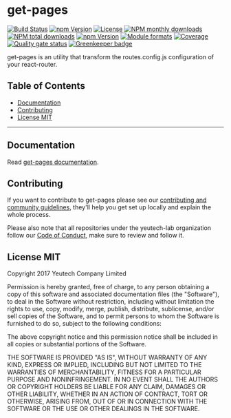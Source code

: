 # get-pages

[![Build Status](https://travis-ci.org/yeutech-lab/get-pages.svg?branch=master)](https://travis-ci.org/yeutech-lab/get-pages) [![npm Version](https://img.shields.io/npm/v/@yeutech-lab/get-pages.svg?style=flat)](https://www.npmjs.com/package/@yeutech-lab/get-pages) [![License](https://img.shields.io/npm/l/@yeutech-lab/get-pages.svg?style=flat)](https://www.npmjs.com/package/@yeutech-lab/get-pages) [![NPM monthly downloads](https://img.shields.io/npm/dm/@yeutech-lab/get-pages.svg?style=flat)](https://npmjs.org/package/@yeutech-lab/get-pages) [![NPM total downloads](https://img.shields.io/npm/dt/@yeutech-lab/get-pages.svg?style=flat)](https://npmjs.org/package/@yeutech-lab/get-pages) [![npm Version](https://img.shields.io/node/v/@yeutech-lab/get-pages.svg?style=flat)](https://www.npmjs.com/package/@yeutech-lab/get-pages) [![Module formats](https://img.shields.io/badge/module%20formats-umd%2C%20cjs%2C%20esm-green.svg?style=flat)](https://www.npmjs.com/package/@yeutech-lab/get-pages)
[![Coverage](https://sonarcloud.io/api/project_badges/measure?project=com.github.yeutech-lab.get-pages&metric=coverage)](https://sonarcloud.io/dashboard?id=com.github.yeutech-lab.get-pages) [![Quality gate status](https://sonarcloud.io/api/project_badges/measure?project=com.github.yeutech-lab.get-pages&metric=alert_status)](https://sonarcloud.io/dashboard?id=com.github.yeutech-lab.get-pages) [![Greenkeeper badge](https://badges.greenkeeper.io/yeutech-lab/get-pages.svg)](https://greenkeeper.io/)

get-pages is an utility that transform the routes.config.js configuration of your react-router.


## Table of Contents

  - [Documentation](#documentation)
  - [Contributing](#contributing)
  - [License MIT](#license-mit)

---

## Documentation

Read [get-pages documentation](https://yeutech-lab.github.io/get-pages).


## Contributing

If you want to contribute to get-pages please see our [contributing and community guidelines](https://github.com/yeutech-lab/get-pages/blob/master/CONTRIBUTING.md), they\'ll help you get set up locally and explain the whole process.

Please also note that all repositories under the yeutech-lab organization follow our [Code of Conduct](https://github.com/yeutech-lab/get-pages/blob/master/CODE_OF_CONDUCT.md), make sure to review and follow it.

## License MIT

Copyright 2017 Yeutech Company Limited

Permission is hereby granted, free of charge, to any person obtaining a copy of this software and associated documentation files (the "Software"), to deal in the Software without restriction, including without limitation the rights to use, copy, modify, merge, publish, distribute, sublicense, and/or sell copies of the Software, and to permit persons to whom the Software is furnished to do so, subject to the following conditions:

The above copyright notice and this permission notice shall be included in all copies or substantial portions of the Software.

THE SOFTWARE IS PROVIDED "AS IS", WITHOUT WARRANTY OF ANY KIND, EXPRESS OR IMPLIED, INCLUDING BUT NOT LIMITED TO THE WARRANTIES OF MERCHANTABILITY, FITNESS FOR A PARTICULAR PURPOSE AND NONINFRINGEMENT. IN NO EVENT SHALL THE AUTHORS OR COPYRIGHT HOLDERS BE LIABLE FOR ANY CLAIM, DAMAGES OR OTHER LIABILITY, WHETHER IN AN ACTION OF CONTRACT, TORT OR OTHERWISE, ARISING FROM, OUT OF OR IN CONNECTION WITH THE SOFTWARE OR THE USE OR OTHER DEALINGS IN THE SOFTWARE.

